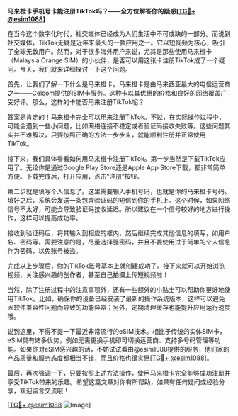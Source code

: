 **马来橙卡手机号卡能注册TikTok吗？——全方位解答你的疑惑[[TG💪+ @esim1088](https://t.me/s/esim1088)]**

在当今这个数字化时代，社交媒体已经成为人们生活中不可或缺的一部分。而说到社交媒体，TikTok无疑是近年来最火的一款应用之一。它以短视频为核心，吸引了全球无数用户。然而，对于很多海外用户来说，尤其是那些使用马来橙卡（Malaysia Orange SIM）的小伙伴，是否可以用这张卡注册TikTok成了一个疑问。今天，我们就来详细探讨一下这个问题。

首先，让我们了解一下什么是马来橙卡。马来橙卡是由马来西亚最大的电信运营商之一——Celcom提供的SIM卡服务。这种卡以其优惠的价格和良好的网络覆盖广受好评。那么，这样的卡能否用来注册TikTok呢？

答案是肯定的！马来橙卡完全可以用来注册TikTok。不过，在实际操作过程中，可能会遇到一些小问题，比如网络连接不稳定或者验证码接收失败等。这些问题其实并不难解决，只要按照正确的方法一步步来，就能顺利注册并正常使用TikTok。

接下来，我们具体看看如何用马来橙卡注册TikTok。第一步当然是下载TikTok应用了。无论你是通过Google Play Store还是Apple App Store下载，都非常简单方便。下载完成后，打开应用，点击“注册”按钮。

第二步就是填写个人信息了。这里需要输入手机号码，也就是你的马来橙卡号码。填好之后，系统会发送一条包含验证码的短信到你的手机上。这个时候，如果网络信号不太好，可能会导致验证码接收延迟。所以建议在一个信号较好的地方进行操作，这样可以提高成功率。

接收到验证码后，将其输入到相应的框内，然后继续完成其他信息的填写，如用户名、密码等。需要注意的是，尽量选择强密码，并且不要使用过于简单的个人信息作为密码，以免账号被盗。

完成以上步骤后，你的TikTok账号基本上就创建成功了。接下来就可以开始浏览视频、关注感兴趣的创作者，甚至自己拍摄上传短视频啦！

当然，除了注册过程中的注意事项外，还有一些额外的小贴士可以帮助你更好地使用TikTok。比如，确保你的设备已经安装了最新的操作系统版本，这样可以避免因软件兼容性问题而导致的功能异常；另外，定期清理缓存也能提升应用运行速度哦。

说到这里，不得不提一下最近非常流行的eSIM技术。相比于传统的实体SIM卡，eSIM具有诸多优势，例如无需更换手机即可切换运营商、支持多号码管理等功能。如果你对eSIM感兴趣的话，不妨试试看由@esim1088提供的服务，他们家的产品质量和服务态度都相当不错，而且价格也很实惠[[TG💪+ @esim1088](https://t.me/s/esim1088)]。

最后，再次强调一下，只要按照上述方法操作，使用马来橙卡完全能够成功注册并享受TikTok带来的乐趣。希望这篇文章对你有所帮助，如果有任何疑问或经验分享，欢迎留言交流哦！

[[TG💪+ @esim1088](https://t.me/s/esim1088) ![Image](https://i.postimg.cc/4NQfJmqS/Snipaste-2025-05-13-00-14-12.png)]